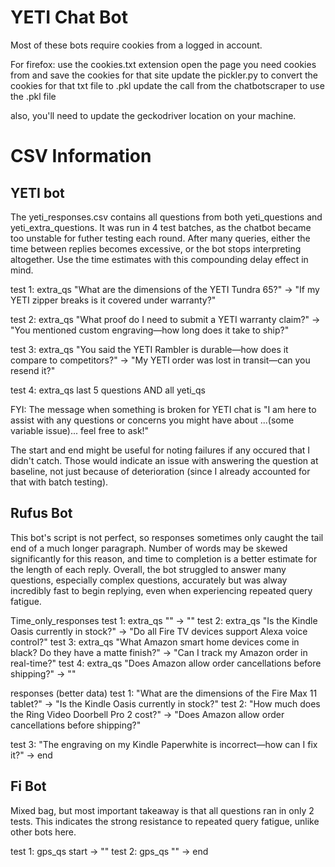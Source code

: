 # YETI Chat Bot

Most of these bots require cookies from a logged in account.

For firefox:
use the cookies.txt extension
open the page you need cookies from and save the cookies for that site
update the pickler.py to convert the cookies for that txt file to .pkl
update the call from the chatbotscraper to use the .pkl file

also, you'll need to update the geckodriver location on your machine.

# CSV Information

## YETI bot

The yeti_responses.csv contains all questions from both yeti_questions and yeti_extra_questions. It was run in 4 test batches, as the chatbot became too unstable for futher testing each round. After many queries, either the time between replies becomes excessive, or the bot stops interpreting altogether. Use the time estimates with this compounding delay effect in mind.

test 1: extra_qs "What are the dimensions of the YETI Tundra 65?" -> "If my YETI zipper breaks is it covered under warranty?"

test 2: extra_qs "What proof do I need to submit a YETI warranty claim?" -> "You mentioned custom engraving—how long does it take to ship?"

test 3: extra_qs "You said the YETI Rambler is durable—how does it compare to competitors?" -> "My YETI order was lost in transit—can you resend it?"

test 4: extra_qs last 5 questions AND all yeti_qs

FYI:
The message when something is broken for YETI chat is "I am here to assist with any questions or concerns you might have about ...(some variable issue)... feel free to ask!"

The start and end might be useful for noting failures if any occured that I didn't catch. Those would indicate an issue with answering the question at baseline, not just because of deterioration (since I already accounted for that with batch testing).


## Rufus Bot

This bot's script is not perfect, so responses sometimes only caught the tail end of a much longer paragraph. Number of words may be skewed significantly for this reason, and time to completion is a better estimate for the length of each reply. Overall, the bot struggled to answer many questions, especially complex questions, accurately but was alway incredibly fast to begin replying, even when experiencing repeated query fatigue.

Time_only_responses
test 1: extra_qs "" -> ""
test 2: extra_qs "Is the Kindle Oasis currently in stock?" -> "Do all Fire TV devices support Alexa voice control?"
test 3: extra_qs "What Amazon smart home devices come in black? Do they have a matte finish?" -> "Can I track my Amazon order in real-time?"
test 4: extra_qs "Does Amazon allow order cancellations before shipping?" -> ""

responses (better data)
test 1: "What are the dimensions of the Fire Max 11 tablet?" -> "Is the Kindle Oasis currently in stock?"
test 2: "How much does the Ring Video Doorbell Pro 2 cost?" -> "Does Amazon allow order cancellations before shipping?"

test 3: "The engraving on my Kindle Paperwhite is incorrect—how can I fix it?" -> end

## Fi Bot

Mixed bag, but most important takeaway is that all questions ran in only 2 tests. This indicates the strong resistance to repeated query fatigue, unlike other bots here.

test 1: gps_qs start -> ""
test 2: gps_qs "" -> end